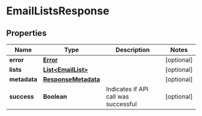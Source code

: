 
# EmailListsResponse

## Properties
Name | Type | Description | Notes
------------ | ------------- | ------------- | -------------
**error** | [**Error**](Error.md) |  |  [optional]
**lists** | [**List&lt;EmailList&gt;**](EmailList.md) |  |  [optional]
**metadata** | [**ResponseMetadata**](ResponseMetadata.md) |  |  [optional]
**success** | **Boolean** | Indicates if API call was successful |  [optional]



